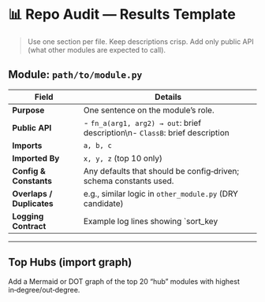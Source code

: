 # 📊 Repo Audit — Results Template

> Use one section per file. Keep descriptions crisp. Add only public API (what other modules are expected to call).

## Module: `path/to/module.py`

| Field | Details |
|---|---|
| **Purpose** | One sentence on the module’s role. |
| **Public API** | - `fn_a(arg1, arg2) → out`: brief description\n- `ClassB`: brief description |
| **Imports** | `a, b, c` |
| **Imported By** | `x, y, z` (top 10 only) |
| **Config & Constants** | Any defaults that should be config‑driven; schema constants used. |
| **Overlaps / Duplicates** | e.g., similar logic in `other_module.py` (DRY candidate) |
| **Logging Contract** | Example log lines showing `sort_key | order_by | backend` or note gaps. |

---

## Top Hubs (import graph)
Add a Mermaid or DOT graph of the top 20 “hub” modules with highest in‑degree/out‑degree.

